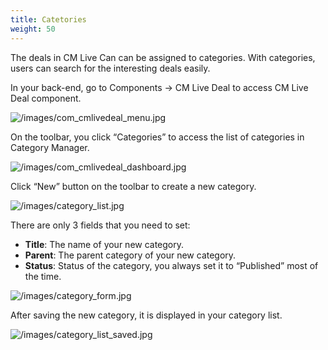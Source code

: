 ```yaml
---
title: Catetories
weight: 50
---
```

The deals in CM Live Can can be assigned to categories. With categories, users can search for the interesting deals easily.

In your back-end, go to Components -> CM Live Deal to access CM Live Deal component.

![/images/com_cmlivedeal_menu.jpg](/images/com_cmlivedeal_menu.jpg)

On the toolbar, you click “Categories” to access the list of categories in Category Manager.

![/images/com_cmlivedeal_dashboard.jpg](/images/com_cmlivedeal_dashboard.jpg)

Click “New” button on the toolbar to create a new category.

![/images/category_list.jpg](/images/category_list.jpg)

There are only 3 fields that you need to set:

*   **Title**: The name of your new category.
*   **Parent**: The parent category of your new category.
*   **Status**: Status of the category, you always set it to “Published” most of the time.

![/images/category_form.jpg](/images/category_form.jpg)

After saving the new category, it is displayed in your category list.

![/images/category_list_saved.jpg](/images/category_list_saved.jpg)